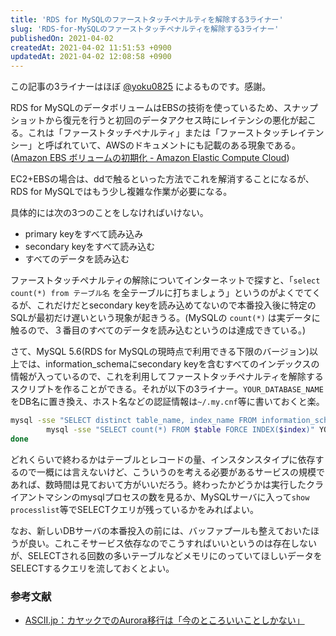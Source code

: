 ```yaml
---
title: 'RDS for MySQLのファーストタッチペナルティを解除する3ライナー'
slug: 'RDS-for-MySQLのファーストタッチペナルティを解除する3ライナー'
publishedOn: 2021-04-02
createdAt: 2021-04-02 11:51:53 +0900
updatedAt: 2021-04-02 12:08:58 +0900
---
```

この記事の3ライナーはほぼ [@yoku0825](https://twitter.com/yoku0825) によるものです。感謝。

RDS for MySQLのデータボリュームはEBSの技術を使っているため、スナップショットから復元を行うと初回のデータアクセス時にレイテンシの悪化が起こる。これは「ファーストタッチペナルティ」または「ファーストタッチレイテンシー」と呼ばれていて、AWSのドキュメントにも記載のある現象である。([Amazon EBS ボリュームの初期化 \- Amazon Elastic Compute Cloud](https://docs.aws.amazon.com/ja_jp/AWSEC2/latest/UserGuide/ebs-initialize.html))

EC2+EBSの場合は、ddで触るといった方法でこれを解消することになるが、RDS for MySQLではもう少し複雑な作業が必要になる。

具体的には次の3つのことをしなければいけない。

- primary keyをすべて読み込み
- secondary keyをすべて読み込む
- すべてのデータを読み込む

ファーストタッチペナルティの解除についてインターネットで探すと、「`select count(*) from テーブル名` を全テーブルに打ちましょう」というのがよくでてくるが、これだけだとsecondary keyを読み込めてないので本番投入後に特定のSQLが最初だけ遅いという現象が起きうる。(MySQLの `count(*)` は実データに触るので、３番目のすべてのデータを読み込むというのは達成できている。)

さて、MySQL 5.6(RDS for MySQLの現時点で利用できる下限のバージョン)以上では、information_schemaにsecondary keyを含むすべてのインデックスの情報が入っているので、これを利用してファーストタッチペナルティを解除するスクリプトを作ることができる。それが以下の3ライナー。`YOUR_DATABASE_NAME`をDB名に置き換え、ホスト名などの認証情報は`~/.my.cnf`等に書いておくと楽。

```bash
mysql -sse "SELECT distinct table_name, index_name FROM information_schema.statistics WHERE table_schema = 'YOUR_DATABASE_NAME'" | while read table index ; do
        mysql -sse "SELECT count(*) FROM $table FORCE INDEX($index)" YOUR_DATABASE_NAME > /dev/null &
done
```

どれくらいで終わるかはテーブルとレコードの量、インスタンスタイプに依存するので一概には言えないけど、こういうのを考える必要があるサービスの規模であれば、数時間は見ておいて方がいいだろう。終わったかどうかは実行したクライアントマシンのmysqlプロセスの数を見るか、MySQLサーバに入って`show processlist`等でSELECTクエリが残っているかをみればよい。

なお、新しいDBサーバの本番投入の前には、バッファプールも整えておいたほうが良い。これこそサービス依存なのでこうすればいいというのは存在しないが、SELECTされる回数の多いテーブルなどメモリにのっていてほしいデータをSELECTするクエリを流しておくとよい。

### 参考文献

- [ASCII\.jp：カヤックでのAurora移行は「今のところいいことしかない」](https://ascii.jp/elem/000/001/404/1404815/)
